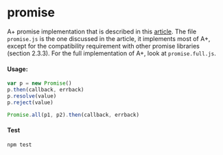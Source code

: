 promise
=======
A+ promise implementation that is described in this [article](url). The file `promise.js` is the one discussed in the article, it implements most of A+, except for the compatibility requirement with other promise libraries (section 2.3.3). For the full implementation of A+, look at `promise.full.js`.

#### Usage:
```javascript
var p = new Promise()
p.then(callback, errback)
p.resolve(value)
p.reject(value)

Promise.all(p1, p2).then(callback, errback)
```

#### Test
```
npm test
```